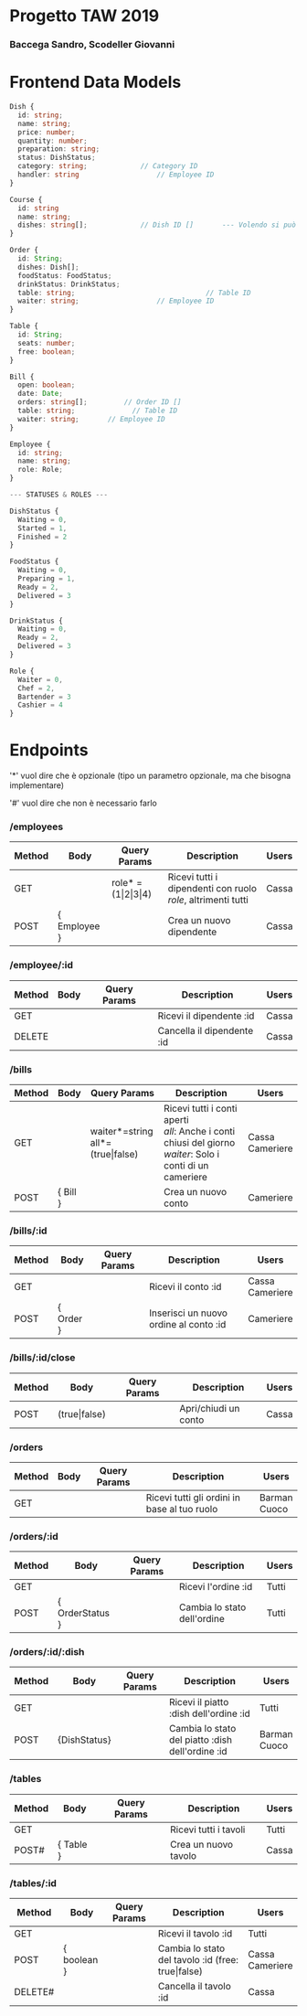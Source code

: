# Progetto TAW 2019

### Baccega Sandro, Scodeller Giovanni



# Frontend Data Models

```typescript
Dish {
  id: string;
  name: string;
  price: number;
  quantity: number;
  preparation: string;
  status: DishStatus;
  category: string;       		// Category ID
  handler: string	      			// Employee ID
}

Course {
  id: string
  name: string;
  dishes: string[];       		// Dish ID []       --- Volendo si può fare a meno
}

Order {
  id: String;
  dishes: Dish[];
  foodStatus: FoodStatus;
  drinkStatus: DrinkStatus;
  table: string;								// Table ID
  waiter: string;           		// Employee ID
}

Table {
  id: String;
  seats: number;
  free: boolean;
}

Bill {
  open: boolean;
  date: Date;
  orders: string[];			// Order ID []
  table: string;			  // Table ID
  waiter: string;       // Employee ID
}

Employee {
  id: string;
  name: string;
  role: Role;
}

--- STATUSES & ROLES ---

DishStatus {
  Waiting = 0,
  Started = 1,
  Finished = 2
}

FoodStatus {
  Waiting = 0,
  Preparing = 1,
  Ready = 2,
  Delivered = 3
}

DrinkStatus {
  Waiting = 0,
  Ready = 2,
  Delivered = 3
}

Role {
  Waiter = 0,
  Chef = 2,
  Bartender = 3
  Cashier = 4
}
```

# Endpoints

'*' vuol dire che è opzionale (tipo un parametro opzionale, ma che bisogna implementare)

'#' vuol dire che non è necessario farlo

### /employees

| Method | Body         | Query Params         | Description                                                  | Users |
| ------ | ------------ | -------------------- | ------------------------------------------------------------ | ----- |
| GET    |              | role* = (1\|2\|3\|4) | Ricevi tutti i dipendenti con ruolo *role*, altrimenti tutti | Cassa |
| POST   | { Employee } |                      | Crea un nuovo dipendente                                     | Cassa |

### /employee/:id

| Method | Body | Query Params | Description                | Users |
| ------ | ---- | ------------ | -------------------------- | ----- |
| GET    |      |              | Ricevi il dipendente :id   | Cassa |
| DELETE |      |              | Cancella il dipendente :id | Cassa |

### /bills

| Method | Body     | Query Params                           | Description                                                  | Users                |
| ------ | -------- | -------------------------------------- | ------------------------------------------------------------ | -------------------- |
| GET    |          | waiter*=string<br />all*=(true\|false) | Ricevi tutti i conti aperti<br />*all*: Anche i conti chiusi del giorno<br />*waiter*: Solo i conti di un cameriere | Cassa<br />Cameriere |
| POST   | { Bill } |                                        | Crea un nuovo conto                                          | Cameriere            |

### /bills/:id

| Method | Body      | Query Params | Description                            | Users                |
| ------ | --------- | ------------ | -------------------------------------- | -------------------- |
| GET    |           |              | Ricevi il conto :id                    | Cassa<br />Cameriere |
| POST   | { Order } |              | Inserisci un nuovo ordine al conto :id | Cameriere            |

### /bills/:id/close

| Method | Body      | Query Params | Description                            | Users |
| ------ | --------- | ------------ | -------------------------------------- | ------ |
| POST   | (true\|false) | | Apri/chiudi un conto | Cassa |

### /orders

| Method | Body | Query Params | Description                                  | Users             |
| ------ | ---- | ------------ | -------------------------------------------- | ----------------- |
| GET    |      |              | Ricevi tutti gli ordini in base al tuo ruolo | Barman<br />Cuoco |

### /orders/:id

| Method | Body            | Query Params | Description                 | Users |
| ------ | --------------- | ------------ | --------------------------- | ----- |
| GET    |                 |              | Ricevi l'ordine :id         | Tutti |
| POST   | { OrderStatus } |              | Cambia lo stato dell'ordine | Tutti |

### /orders/:id/:dish

| Method | Body         | Query Params | Description                                      | Users            |
| ------ | ------------ | ------------ | ------------------------------------------------ | ---------------- |
| GET    |              |              | Ricevi il piatto :dish dell'ordine :id           | Tutti            |
| POST   | {DishStatus} |              | Cambia lo stato del piatto :dish dell'ordine :id | Barman<br/>Cuoco |

### /tables

| Method | Body      | Query Params | Description           | Users |
| ------ | --------- | ------------ | --------------------- | ----- |
| GET    |           |              | Ricevi tutti i tavoli | Tutti |
| POST#  | { Table } |              | Crea un nuovo tavolo  | Cassa |

### /tables/:id

| Method  | Body        | Query Params | Description                                        | Users                |
| ------- | ----------- | ------------ | -------------------------------------------------- | -------------------- |
| GET     |             |              | Ricevi il tavolo :id                               | Tutti                |
| POST    | { boolean } |              | Cambia lo stato del tavolo :id (free: true\|false) | Cassa<br />Cameriere |
| DELETE# |             |              | Cancella il tavolo :id                             | Cassa                |
